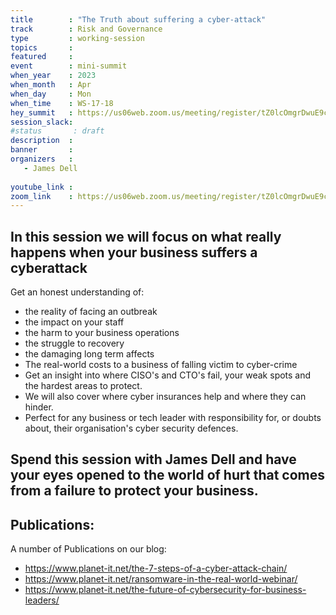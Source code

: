 ```yaml
---
title        : "The Truth about suffering a cyber-attack"
track        : Risk and Governance
type         : working-session
topics       :
featured     :
event        : mini-summit
when_year    : 2023
when_month   : Apr
when_day     : Mon
when_time    : WS-17-18
hey_summit   : https://us06web.zoom.us/meeting/register/tZ0lcOmgrDwuE9cRyN2iYU88LKeceUPhTy5E 
session_slack:
#status       : draft
description  :
banner       : 
organizers   :
   - James Dell
  
youtube_link : 
zoom_link    : https://us06web.zoom.us/meeting/register/tZ0lcOmgrDwuE9cRyN2iYU88LKeceUPhTy5E 
---
```


## In this session we will focus on what really happens when your business suffers a cyberattack  

Get an honest understanding of: 
- the reality of facing an outbreak
- the impact on your staff
- the harm to your business operations
- the struggle to recovery
- the damaging long term affects
- The real-world costs to a business of falling victim to cyber-crime
- Get an insight into where CISO's and CTO's fail, your weak spots and the hardest areas to protect. 
- We will also cover where cyber insurances help and where they can hinder.  
- Perfect for any business or tech leader with responsibility for, or doubts about, their organisation's cyber security defences. 

## Spend this session with James Dell and have your eyes opened to the world of hurt that comes from a failure to protect your business.

## Publications:
A number of Publications on our blog:
- https://www.planet-it.net/the-7-steps-of-a-cyber-attack-chain/ 
- https://www.planet-it.net/ransomware-in-the-real-world-webinar/ 
- https://www.planet-it.net/the-future-of-cybersecurity-for-business-leaders/
